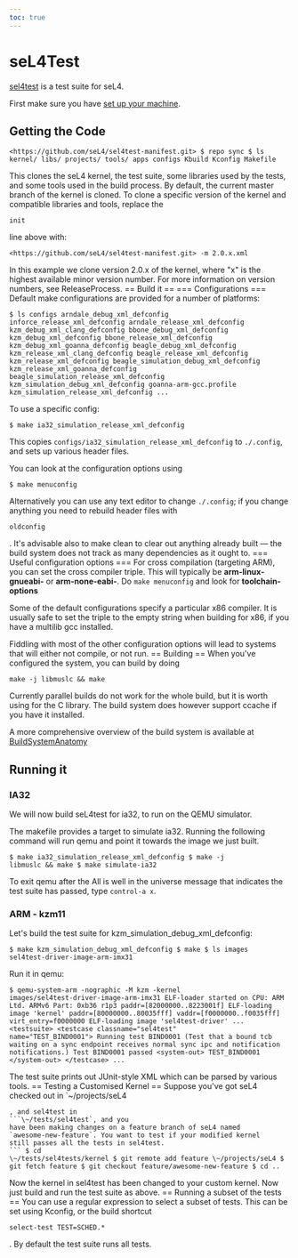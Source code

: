 ```yaml
---
toc: true
---
```

# seL4Test

[sel4test](https://github.com/seL4/sel4test-manifest) is a test suite for seL4.

First make sure you have
[set up your machine](https://wiki.sel4.systems/Getting%20started#Setting_up_your_machine). 

## Getting the Code 

``` $ mkdir sel4test $ cd sel4test $ repo init -u
<https://github.com/seL4/sel4test-manifest.git> $ repo sync $ ls
kernel/ libs/ projects/ tools/ apps configs Kbuild Kconfig Makefile
```

This clones the seL4 kernel, the test suite, some libraries used by the
tests, and some tools used in the build process. By default, the current
master branch of the kernel is cloned. To clone a specific version of
the kernel and compatible libraries and tools, replace the
```repo
init
```
line above with:
``` $ repo init -u
<https://github.com/seL4/sel4test-manifest.git> -m 2.0.x.xml
```

In this example we clone version 2.0.x of the kernel, where "x" is the
highest available minor version number. For more information on version
numbers, see ReleaseProcess. == Build it == === Configurations ===
Default make configurations are provided for a number of platforms:
```
$ ls configs arndale_debug_xml_defconfig
inforce_release_xml_defconfig arndale_release_xml_defconfig
kzm_debug_xml_clang_defconfig bbone_debug_xml_defconfig
kzm_debug_xml_defconfig bbone_release_xml_defconfig
kzm_debug_xml_goanna_defconfig beagle_debug_xml_defconfig
kzm_release_xml_clang_defconfig beagle_release_xml_defconfig
kzm_release_xml_defconfig beagle_simulation_debug_xml_defconfig
kzm_release_xml_goanna_defconfig
beagle_simulation_release_xml_defconfig
kzm_simulation_debug_xml_defconfig goanna-arm-gcc.profile
kzm_simulation_release_xml_defconfig ...
```

To use a specific config:

` $ make ia32_simulation_release_xml_defconfig `

This copies `configs/ia32_simulation_release_xml_defconfig` to
`./.config`, and sets up various header files.

You can look at the configuration options using

` $ make menuconfig `

Alternatively you can use any text editor to change `./.config`; if
you change anything you need to rebuild header files with
```make
oldconfig
```
. It's advisable also to make clean to clear out anything
already built — the build system does not track as many dependencies as
it ought to. === Useful configuration options === For cross compilation
(targeting ARM), you can set the cross compiler triple. This will
typically be **arm-linux-gnueabi-** or **arm-none-eabi-**. Do
`make menuconfig` and look for **toolchain-options**

Some of the default configurations specify a particular x86 compiler. It
is usually safe to set the triple to the empty string when building for
x86, if you have a multilib gcc installed.

Fiddling with most of the other configuration options will lead to
systems that will either not compile, or not run. == Building == When
you've configured the system, you can build by doing

` make -j libmuslc && make `

Currently parallel builds do not work for the whole build, but it is
worth using for the C library. The build system does however support
ccache if you have it installed.

A more comprehensive overview of the build system is available at
[BuildSystemAnatomy](../BuildSystemAnatomy)

## Running it


### IA32
 We will now build seL4test for ia32, to run on the QEMU
simulator.

The makefile provides a target to simulate ia32. Running the following
command will run qemu and point it towards the image we just built.
```
$ make ia32_simulation_release_xml_defconfig $ make -j
libmuslc && make $ make simulate-ia32
```

To exit qemu after the All is well in the universe message that
indicates the test suite has passed, type `control-a x`.

### ARM - kzm11


Let's build the test suite for kzm_simulation_debug_xml_defconfig:
```
$ make kzm_simulation_debug_xml_defconfig $ make $ ls images
sel4test-driver-image-arm-imx31
```

Run it in qemu:
```
$ qemu-system-arm -nographic -M kzm -kernel
images/sel4test-driver-image-arm-imx31 ELF-loader started on CPU: ARM
Ltd. ARMv6 Part: 0xb36 r1p3 paddr=[82000000..8223001f] ELF-loading
image 'kernel' paddr=[80000000..80035fff] vaddr=[f0000000..f0035fff]
virt_entry=f0000000 ELF-loading image 'sel4test-driver' ...
<testsuite> <testcase classname="sel4test"
name="TEST_BIND0001"> Running test BIND0001 (Test that a bound tcb
waiting on a sync endpoint receives normal sync ipc and notification
notifications.) Test BIND0001 passed <system-out> TEST_BIND0001
</system-out> </testcase> ...
```
The test suite prints out
JUnit-style XML which can be parsed by various tools. == Testing a
Customised Kernel == Suppose you've got seL4 checked out in
`\~/projects/seL4
```
, and sel4test in
```\~/tests/sel4test`, and you
have been making changes on a feature branch of seL4 named
`awesome-new-feature`. You want to test if your modified kernel
still passes all the tests in sel4test.
``` $ cd
\~/tests/sel4tests/kernel $ git remote add feature \~/projects/seL4 $
git fetch feature $ git checkout feature/awesome-new-feature $ cd ..
```
Now the kernel in sel4test has been changed to your custom kernel.
Now just build and run the test suite as above. == Running a subset of
the tests == You can use a regular expression to select a subset of
tests. This can be set using Kconfig, or the build shortcut
```make
select-test TEST=SCHED.*
```
. By default the test suite runs all tests.
